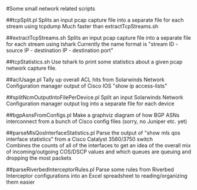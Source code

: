 #Some small network related scripts

##tcpSplit.pl
	Splits an input pcap capture file into a separate file for each stream using tcpdump
	Much faster than extractTcpStreams.sh

##extractTcpStreams.sh
	Splits an input pcap capture file into a separate file for each stream using tshark
	Currently the name format is "stream ID - source IP - destination IP - destination port"

##tcpStatistics.sh
	Use tshark to print some statistics about a given pcap network capture file.
	
##aclUsage.pl
	Tally up overall ACL hits from Solarwinds Network Configuration manager output of Cisco IOS "show ip access-lists"

##splitNcmOutputIntoFilePerDevice.pl
	Split an input Solarwinds Network Configuration manager output log into a separate file for each device
        
##bgpAsnsFromConfigs.pl
	Make a graphviz diagram of how BGP ASNs interconnect from a bunch of Cisco config files
	(sorry, no Juniper etc. yet)

##parseMlsQosInterfaceStatistics.pl
	Parse the output of "show mls qos interface statistics" from a Cisco Catalyst
	 3560/3750 switch	
	Combines the counts of all of the interfaces to get an idea of the overall
	 mix of incoming/outgoing COS/DSCP values and which queues are queuing and dropping
	 the most packets

##parseRiverbedInterceptorRules.pl
        Parse some rules from Riverbed Interceptor configurations into an Excel spreadsheet to reading/organizing them easier
